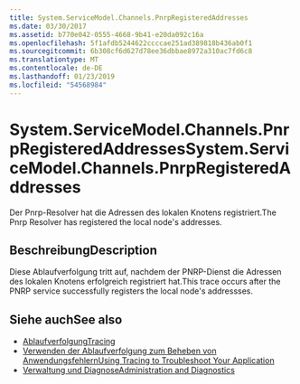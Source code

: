 ```yaml
---
title: System.ServiceModel.Channels.PnrpRegisteredAddresses
ms.date: 03/30/2017
ms.assetid: b770e042-0555-4668-9b41-e20da092c16a
ms.openlocfilehash: 5f1afdb5244622ccccae251ad389818b436ab0f1
ms.sourcegitcommit: 6b308cf6d627d78ee36dbbae8972a310ac7fd6c8
ms.translationtype: MT
ms.contentlocale: de-DE
ms.lasthandoff: 01/23/2019
ms.locfileid: "54568984"
---
```

# <a name="systemservicemodelchannelspnrpregisteredaddresses"></a><span data-ttu-id="3245c-102">System.ServiceModel.Channels.PnrpRegisteredAddresses</span><span class="sxs-lookup"><span data-stu-id="3245c-102">System.ServiceModel.Channels.PnrpRegisteredAddresses</span></span>
<span data-ttu-id="3245c-103">Der Pnrp-Resolver hat die Adressen des lokalen Knotens registriert.</span><span class="sxs-lookup"><span data-stu-id="3245c-103">The Pnrp Resolver has registered the local node's addresses.</span></span>  
  
## <a name="description"></a><span data-ttu-id="3245c-104">Beschreibung</span><span class="sxs-lookup"><span data-stu-id="3245c-104">Description</span></span>  
 <span data-ttu-id="3245c-105">Diese Ablaufverfolgung tritt auf, nachdem der PNRP-Dienst die Adressen des lokalen Knotens erfolgreich registriert hat.</span><span class="sxs-lookup"><span data-stu-id="3245c-105">This trace occurs after the PNRP service successfully registers the local node's addressses.</span></span>  
  
## <a name="see-also"></a><span data-ttu-id="3245c-106">Siehe auch</span><span class="sxs-lookup"><span data-stu-id="3245c-106">See also</span></span>
- [<span data-ttu-id="3245c-107">Ablaufverfolgung</span><span class="sxs-lookup"><span data-stu-id="3245c-107">Tracing</span></span>](../../../../../docs/framework/wcf/diagnostics/tracing/index.md)
- [<span data-ttu-id="3245c-108">Verwenden der Ablaufverfolgung zum Beheben von Anwendungsfehlern</span><span class="sxs-lookup"><span data-stu-id="3245c-108">Using Tracing to Troubleshoot Your Application</span></span>](../../../../../docs/framework/wcf/diagnostics/tracing/using-tracing-to-troubleshoot-your-application.md)
- [<span data-ttu-id="3245c-109">Verwaltung und Diagnose</span><span class="sxs-lookup"><span data-stu-id="3245c-109">Administration and Diagnostics</span></span>](../../../../../docs/framework/wcf/diagnostics/index.md)
